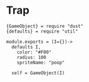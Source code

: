 Trap
====

    {GameObject} = require "dust"
    {defaults} = require "util"

    module.exports = (I={})->
      defaults I,
        color: "#F00"
        radius: 100
        spriteName: "poop"

      self = GameObject(I)
